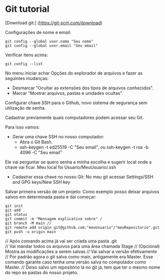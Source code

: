 # Git tutorial

[Download git:]
(https://git-scm.com/download)

Configurações de nome e email:
```
git config --global user.name "Seu nome"
git config --global user.email "Seu email"
```

Verificar itens acima:
```
git config --list
```

No menu iniciar achar Opções do explorador de arquivos e fazer as seguintes mudanças:
- Desmarcar "Ocultar as extensões dos tipos de arquivos conhecidos".
- Marcar "Mostrar arquivos, pastas e unidades ocultas".


Configurar chave SSH para o Github, novo sistema de segurança sem utilização de senha.

Cadastrar previamente quais computadores podem acessar seu Git.

Para isso vamos:
- Gerar uma chave SSH no nosso computador:
  - Abra o Git Bash.
  - ssh-keygen -t ed25519 -C "Seu email", ou ssh-keygen -t rsa -b 4096 -C "Seu email"
  
 Ele vai perguntar se quero senha a minha escolha e sugerir local onde a chave vai ficar.
    Meu local foi Usuario/MeuUsuario/.ssh
  
 - Cadastrar essa chave no nosso Git:
    No meu git acessar Settings/SSH and GPG keys/New SSH key
    
Salvar primeira versão de um projeto:
Como exemplo posso deixar arquivos salvos em determinada pasta e dai começar:
```
git init 
git add .
git status 
git commit -m "Mensagem explicativa sobre" /
git branch -M main // 
git remote add origin git@github.com:"meuUsuario"/"meuRepositorio".git 
git push -u origin main
```

// Após comando acima já vai ser criada uma pasta .git   
// Vai mandar todos os arquivos para uma área chamada Stage
// (Opcional) Mostra as modificações a serem salvas
// Vai salvar a versão efetivamente
// Por padrão agora o git salva como main, antigamente era Master. Esse comando garante caso tenha uma versão salva no computador como Master.
// Deixo salvo um repositório lá no git já, tem que ter o mesmo nome do repo as pastas do nosso projeto.
